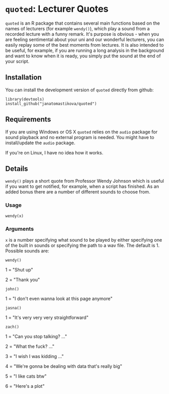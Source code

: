 # `quoted`: Lecturer Quotes

`quoted` is an R package that contains several main functions based on the names of lecturers (for example `wendy()`), which play a sound from a recorded lecture with a funny remark. It's purpose is obvious - when you are feeling sentimental about your uni and our wonderful lecturers, you can easily replay some of the best moments from lectures. It is also intended to be useful, for example, if you are running a long analysis in the background and want to know when it is ready, you simply put the sound at the end of your script.

## Installation

You can install the development version of `quoted` directly from github:

```         
library(devtools)
install_github("janatomastikova/quoted")
```

## Requirements

If you are using Windows or OS X `quoted` relies on the `audio` package for sound playback and no external program is needed. You might have to install/update the `audio` package.

If you're on Linux, I have no idea how it works.

## Details

`wendy()` plays a short quote from Professor Wendy Johnson which is useful if you want to get notified, for example, when a script has finished. As an added bonus there are a number of different sounds to choose from.


### Usage

`wendy(x)`

### Arguments

`x` is a number specifying what sound to be played by either specifying one of the built in sounds or specifying the path to a wav file. The default is 1. Possible sounds are:

`wendy()`

1 =  "Shut up"

2 = "Thank you"

`john()`

1 = "I don't even wanna look at this page anymore"

`jasna()`

1 = "It's very very very straightforward"

`zach()`

1 = "Can you stop talking? ..."

2 = "What the fuck? ..."

3 = "I wish I was kidding ..."

4 = "We're gonna be dealing with data that's really big"

5 = "I like cats btw"

6 = "Here's a plot"




